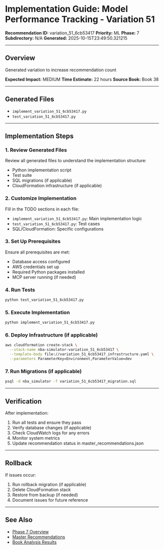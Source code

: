 # Implementation Guide: Model Performance Tracking - Variation 51

**Recommendation ID:** variation_51_6cb53417
**Priority:** ML
**Phase:** 7
**Subdirectory:** N/A
**Generated:** 2025-10-15T23:49:50.321215

---

## Overview

Generated variation to increase recommendation count

**Expected Impact:** MEDIUM
**Time Estimate:** 22 hours
**Source Book:** Book 38

---

## Generated Files

- `implement_variation_51_6cb53417.py`
- `test_variation_51_6cb53417.py`

---

## Implementation Steps

### 1. Review Generated Files

Review all generated files to understand the implementation structure:
- Python implementation script
- Test suite
- SQL migrations (if applicable)
- CloudFormation infrastructure (if applicable)

### 2. Customize Implementation

Fill in the TODO sections in each file:
- `implement_variation_51_6cb53417.py`: Main implementation logic
- `test_variation_51_6cb53417.py`: Test cases
- SQL/CloudFormation: Specific configurations

### 3. Set Up Prerequisites

Ensure all prerequisites are met:
- Database access configured
- AWS credentials set up
- Required Python packages installed
- MCP server running (if needed)

### 4. Run Tests

```bash
python test_variation_51_6cb53417.py
```

### 5. Execute Implementation

```bash
python implement_variation_51_6cb53417.py
```

### 6. Deploy Infrastructure (if applicable)

```bash
aws cloudformation create-stack \
  --stack-name nba-simulator-variation_51_6cb53417 \
  --template-body file://variation_51_6cb53417_infrastructure.yaml \
  --parameters ParameterKey=Environment,ParameterValue=dev
```

### 7. Run Migrations (if applicable)

```bash
psql -d nba_simulator -f variation_51_6cb53417_migration.sql
```

---

## Verification

After implementation:
1. Run all tests and ensure they pass
2. Verify database changes (if applicable)
3. Check CloudWatch logs for any errors
4. Monitor system metrics
5. Update recommendation status in master_recommendations.json

---

## Rollback

If issues occur:
1. Run rollback migration (if applicable)
2. Delete CloudFormation stack
3. Restore from backup (if needed)
4. Document issues for future reference

---

## See Also

- [Phase 7 Overview](/Users/ryanranft/nba-simulator-aws/docs/phases/phase_7/)
- [Master Recommendations](/Users/ryanranft/nba-mcp-synthesis/analysis_results/master_recommendations.json)
- [Book Analysis Results](/Users/ryanranft/nba-mcp-synthesis/analysis_results/)
